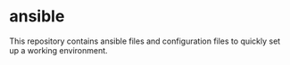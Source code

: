 ansible
=======

This repository contains ansible files and configuration files to quickly set up a working environment.
